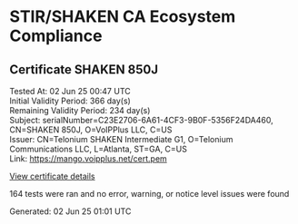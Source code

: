 # STIR/SHAKEN CA Ecosystem Compliance

## Certificate SHAKEN 850J

Tested At: 02 Jun 25 00:47 UTC\
Initial Validity Period: 366 day(s)\
Remaining Validity Period: 234 day(s)\
Subject: serialNumber=C23E2706-6A61-4CF3-9B0F-5356F24DA460, CN=SHAKEN 850J, O=VoIPPlus LLC, C=US\
Issuer: CN=Telonium SHAKEN Intermediate G1, O=Telonium Communications LLC, L=Atlanta, ST=GA, C=US\
Link: https://mango.voipplus.net/cert.pem

[View certificate details](https://x509.io/?cert=MIIDITCCAsegAwIBAgIQSF11dV8ROPPioTCv0eLzPDAKBggqhkjOPQQDAjB8MQswCQYDVQQGEwJVUzELMAkGA1UECAwCR0ExEDAOBgNVBAcMB0F0bGFudGExJDAiBgNVBAoMG1RlbG9uaXVtIENvbW11bmljYXRpb25zIExMQzEoMCYGA1UEAwwfVGVsb25pdW0gU0hBS0VOIEludGVybWVkaWF0ZSBHMTAeFw0yNTAxMjExODM1NTVaFw0yNjAxMjExODM2NTVaMGkxCzAJBgNVBAYTAlVTMRUwEwYDVQQKEwxWb0lQUGx1cyBMTEMxFDASBgNVBAMTC1NIQUtFTiA4NTBKMS0wKwYDVQQFEyRDMjNFMjcwNi02QTYxLTRDRjMtOUIwRi01MzU2RjI0REE0NjAwWTATBgcqhkjOPQIBBggqhkjOPQMBBwNCAAQec7y5bUptmeTFm%2BYWZ2b14Q1XqW7SoSK74wxC6nGI6i26sxi9NlU9sNoKYxmONZvNR4t4msNepyyzFZiGNAZUo4IBPDCCATgwDgYDVR0PAQH%2FBAQDAgeAMAwGA1UdEwEB%2FwQCMAAwHQYDVR0OBBYEFKiS9JXeG81qLI7IYQfs0vcijlkZMB8GA1UdIwQYMBaAFKoku%2F8UdUB5LYdv6A1Bd8q7zYiwMBcGA1UdIAQQMA4wDAYKYIZIAYb%2FCQEBBDCBpgYDVR0fBIGeMIGbMIGYoDqgOIY2aHR0cHM6Ly9hdXRoZW50aWNhdGUtYXBpLmljb25lY3Rpdi5jb20vZG93bmxvYWQvdjEvY3JsolqkWDBWMRQwEgYDVQQHEwtCcmlkZ2V3YXRlcjELMAkGA1UECBMCTkoxEzARBgNVBAMTClNUSS1QQSBDUkwxCzAJBgNVBAYTAlVTMQ8wDQYDVQQKEwZTVEktUEEwFgYIKwYBBQUHARoECjAIoAYWBDg1MEowCgYIKoZIzj0EAwIDSAAwRQIhAJVuPHfRT5EGfhU%2BSle95o9rAPaiJBclI%2Fs7uu9ir9FaAiB%2FX08Wml%2FJDpgK94eO1on3xqvSWYd247aqYnCt%2FeKrxw%3D%3D)

164 tests were ran and no error, warning, or notice level issues were found


Generated: 02 Jun 25 01:01 UTC